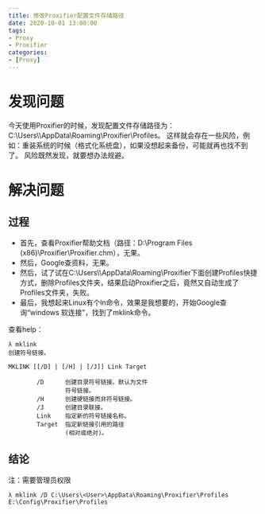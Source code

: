 ```yaml
---
title: 修改Proxifier配置文件存储路径
date: 2020-10-01 13:00:00
tags:
- Proxy
- Proxifier
categories:
- [Proxy]
---
```


# 发现问题

今天使用Proxifier的时候，发现配置文件存储路径为：C:\Users\\<User>\AppData\Roaming\Proxifier\Profiles。
这样就会存在一些风险，例如：重装系统的时候（格式化系统盘），如果没想起来备份，可能就再也找不到了。
风险既然发现，就要想办法规避。

<!-- more -->

# 解决问题

## 过程

- 首先，查看Proxifier帮助文档（路径：D:\Program Files (x86)\Proxifier\Proxifier.chm），无果。
- 然后，Google查资料，无果。
- 然后，试了试在C:\Users\\<User>\AppData\Roaming\Proxifier下面创建Profiles快捷方式，删除Profiles文件夹，结果启动Proxifier之后，竟然又自动生成了Profiles文件夹，失败。
- 最后，我想起来Linux有个ln命令，效果是我想要的，开始Google查询“windows 软连接”，找到了mklink命令。

查看help：

```shell
λ mklink
创建符号链接。

MKLINK [[/D] | [/H] | [/J]] Link Target

        /D      创建目录符号链接。默认为文件
                符号链接。
        /H      创建硬链接而非符号链接。
        /J      创建目录联接。
        Link    指定新的符号链接名称。
        Target  指定新链接引用的路径
                (相对或绝对)。
```

## 结论

注：需要管理员权限

```shell
λ mklink /D C:\Users\<User>\AppData\Roaming\Proxifier\Profiles E:\Config\Proxifier\Profiles
```
